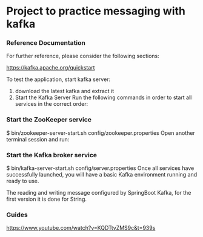 # Project to practice messaging with kafka 

### Reference Documentation
For further reference, please consider the following sections:

https://kafka.apache.org/quickstart

To test the application, start kafka server:
1. download the latest kafka and extract it
2. Start the Kafka Server
 Run the following commands in order to start all services in the correct order:
### Start the ZooKeeper service
$ bin/zookeeper-server-start.sh config/zookeeper.properties
Open another terminal session and run:

### Start the Kafka broker service
$ bin/kafka-server-start.sh config/server.properties
Once all services have successfully launched, you will have a basic Kafka environment running and ready to use.

The reading and writing message configured by SpringBoot Kafka, for the first version it is done for String.


### Guides
https://www.youtube.com/watch?v=KQDTtvZMS9c&t=939s


